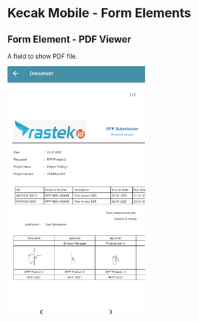 # Kecak Mobile - Form Elements #

## Form Element - PDF Viewer ##
A field to show PDF file.

<img src="https://raw.githubusercontent.com/kinnara-digital-studio/kecak-workflow/master/docs/assets/mobile-form-elements/pdfviewer/pdfviewer.png" alt="PDF Viewer" />
